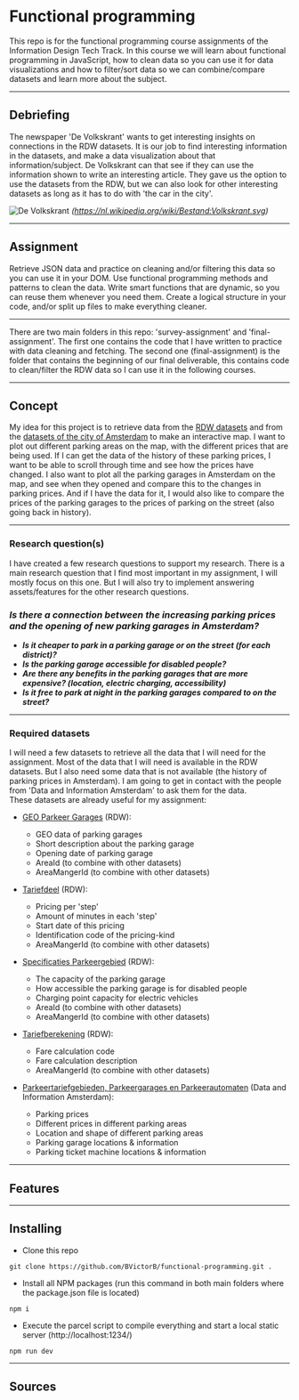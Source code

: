 # Functional programming
This repo is for the functional programming course assignments of the Information Design Tech Track. In this course we will learn about functional programming in JavaScript, how to clean data so you can use it for data visualizations and how to filter/sort data so we can combine/compare datasets and learn more about the subject.
***
## Debriefing
The newspaper 'De Volkskrant' wants to get interesting insights on connections in the RDW datasets. It is our job to find interesting information in the datasets, and make a data visualization about that information/subject. De Volkskrant can that see if they can use the information shown to write an interesting article.
They gave us the option to use the datasets from the RDW, but we can also look for other interesting datasets as long as it has to do with 'the car in the city'.

![De Volkskrant](https://upload.wikimedia.org/wikipedia/commons/thumb/b/b3/Volkskrant.svg/1200px-Volkskrant.svg.png)
_(https://nl.wikipedia.org/wiki/Bestand:Volkskrant.svg)_
***
## Assignment
Retrieve JSON data and practice on cleaning and/or filtering this data so you can use it in your DOM. Use functional programming methods and patterns to clean the data. Write smart functions that are dynamic, so you can reuse them whenever you need them. Create a logical structure in your code, and/or split up files to make everything cleaner.
***
There are two main folders in this repo: 'survey-assignment' and 'final-assignment'. The first one contains the code that I have written to practice with data cleaning and fetching. The second one (final-assignment) is the folder that contains the beginning of our final deliverable, this contains code to clean/filter the RDW data so I can use it in the following courses.
***
## Concept
My idea for this project is to retrieve data from the [RDW datasets](https://opendata.rdw.nl/browse) and from the [datasets of the city of Amsterdam](https://data.amsterdam.nl/) to make an interactive map. I want to plot out different parking areas on the map, with the different prices that are being used. If I can get the data of the history of these parking prices, I want to be able to scroll through time and see how the prices have changed. I also want to plot all the parking garages in Amsterdam on the map, and see when they opened and compare this to the changes in parking prices. And if I have the data for it, I would also like to compare the prices of the parking garages to the prices of parking on the street (also going back in history).
***
### Research question(s)
I have created a few research questions to support my research. There is a main research question that I find most important in my assignment, I will mostly focus on this one. But I will also try to implement answering assets/features for the other research questions.
### **_Is there a connection between the increasing parking prices and the opening of new parking garages in Amsterdam?_**
- _**Is it cheaper to park in a parking garage or on the street (for each district)?**_
- _**Is the parking garage accessible for disabled people?**_
- _**Are there any benefits in the parking garages that are more expensive? (location, electric charging, accessibility)**_
- _**Is it free to park at night in the parking garages compared to on the street?**_
***
### Required datasets
I will need a few datasets to retrieve all the data that I will need for the assignment. Most of the data that I will need is available in the RDW datasets. But I also need some data that is not available (the history of parking prices in Amsterdam). I am going to get in contact with the people from 'Data and Information Amsterdam' to ask them for the data.  
These datasets are already useful for my assignment:
- [GEO Parkeer Garages](https://opendata.rdw.nl/Parkeren/GEO-Parkeer-Garages/t5pc-eb34) (RDW):
    * GEO data of parking garages
    * Short description about the parking garage
    * Opening date of parking garage
    * AreaId (to combine with other datasets)
    * AreaMangerId (to combine with other datasets)

- [Tariefdeel](https://opendata.rdw.nl/Parkeren/Open-Data-Parkeren-TARIEFDEEL/534e-5vdg) (RDW):
    * Pricing per 'step'
    * Amount of minutes in each 'step'
    * Start date of this pricing
    * Identification code of the pricing-kind
    * AreaMangerId (to combine with other datasets)

- [Specificaties Parkeergebied](https://opendata.rdw.nl/Parkeren/Open-Data-Parkeren-SPECIFICATIES-PARKEERGEBIED/b3us-f26s) (RDW):
    * The capacity of the parking garage
    * How accessible the parking garage is for disabled people
    * Charging point capacity for electric vehicles
    * AreaId (to combine with other datasets)
    * AreaMangerId (to combine with other datasets)

- [Tariefberekening](https://opendata.rdw.nl/Parkeren/Open-Data-Parkeren-TARIEFBEREKENING/nfzq-8g7y) (RDW):
    * Fare calculation code
    * Fare calculation description
    * AreaMangerId (to combine with other datasets)

- [Parkeertariefgebieden, Parkeergarages en Parkeerautomaten](https://data.amsterdam.nl/datasets/vhPVaBEEW6vbCA/parkeertariefgebieden-parkeergarages-en-parkeerautomaten/) (Data and Information Amsterdam):
    * Parking prices
    * Different prices in different parking areas
    * Location and shape of different parking areas
    * Parking garage locations & information
    * Parking ticket machine locations & information
***
## Features
***
## Installing
- Clone this repo
```
git clone https://github.com/BVictorB/functional-programming.git .
```
- Install all NPM packages (run this command in both main folders where the package.json file is located)
```
npm i
```
- Execute the parcel script to compile everything and start a local static server (http://localhost:1234/)
```
npm run dev
```
***
## Sources

